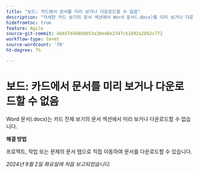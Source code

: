 ```yaml
---
title: "보드: 카드에서 문서를 미리 보거나 다운로드할 수 없음"
description: "자세한 카드 보기의 문서 섹션에서 Word 문서(.docx)를 미리 보거나 다운로드할 수 없습니다."
hidefromtoc: true
feature: Agile
source-git-commit: 484d7d4988d053a39e48e2347cb1892a2b62c772
workflow-type: tm+mt
source-wordcount: '70'
ht-degree: 7%

---
```



# 보드: 카드에서 문서를 미리 보거나 다운로드할 수 없음

Word 문서(.docx)는 카드 전체 보기의 문서 섹션에서 미리 보거나 다운로드할 수 없습니다.

**해결 방법**

프로젝트, 작업 또는 문제의 문서 탭으로 직접 이동하여 문서를 다운로드할 수 있습니다.

_2024년 9월 2일 화요일에 처음 보고되었습니다._